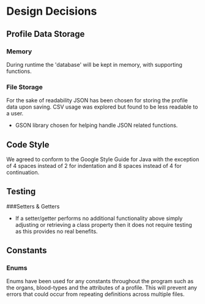 # Design Decisions

## Profile Data Storage
### Memory
During runtime the 'database' will be kept in memory, with supporting functions.

### File Storage
For the sake of readability JSON has been chosen for storing the profile data upon saving. CSV usage 
was explored but found to be less readable to a user.
* GSON library chosen for helping handle JSON related functions. 

## Code Style
We agreed to conform to the Google Style Guide for Java with the exception of 4 spaces instead of 2 
for indentation and 8 spaces instead of 4 for continuation.

## Testing
###Setters & Getters
* If a setter/getter performs no additional functionality above simply adjusting or retrieving a 
class property then it does not require testing as this provides no real benefits.

## Constants
### Enums
Enums have been used for any constants throughout the program such as the organs, blood-types 
and the attributes of a profile. This will prevent any errors that could occur from repeating 
definitions across multiple files.
